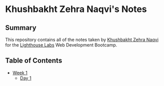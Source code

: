 # Khushbakht Zehra Naqvi's Notes

## Summary 
This repository contains all of the notes taken by [Khushbakht Zehra Naqvi](https://github.com/khushbakhtnaqvi) for the [Lighthouse Labs](https://www.lighthouselabs.ca/) Web Development Bootcamp.
## Table of Contents
* [Week 1](/Week_1)
  * [Day 1](/Week_1/Day_1)
